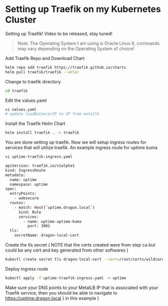 # Setting up Traefik on my Kubernetes Cluster 
Setting up Traefik! Video to be released, stay tuned!

> Note: The Operating System I am using is Oracle Linux 8, commands may vary depending on the Operating System of choice!

Add Traefik Repo and Download Chart
```sh
helm repo add traefik https://traefik.github.io/charts 
helm pull traefik/traefik --untar
```

Change to traefik directory
```sh
cd traefik
```

Edit the values.yaml 
```sh
vi values.yaml
# update loadBalancerIP to IP from metallb
```

Install the Traefik Helm Chart
```sh
helm install traefik . -n traefik
```

You are done setting up traefik. Now we will setup ingress routes for services that will utilize traefik. 
An example ingress route for uptime kuma 
```sh
vi uptime-traefik-ingress.yaml
```

```sh
apiVersion: traefik.io/v1alpha1
kind: IngressRoute
metadata:
  name: uptime
  namespace: uptime
spec:
  entryPoints:
    - websecure
  routes:
    - match: Host(`uptime.dragon.local`) 
      kind: Rule
      services:
        - name: uptime-uptime-kuma
          port: 3001
  tls:
    secretName: dragon-local-cert
```

Create the tls secret ( NOTE that the certs created were from step ca but could be any cert and key generated from other softwares )
```sh
kubectl create secret tls dragon-local-cert --cert=/root/certs/wildcard.dragon.local.crt --key=/root/certs/wildcard.dragon.local.key -n uptime
```

Deploy ingress route
```sh
kubectl apply -f uptime-traefik-ingress.yaml -n uptime
```

Make sure your DNS points to your MetalLB IP that is associated with your Traefik service, then you should be able to navigate to https://uptime.dragon.local ( in this example )
